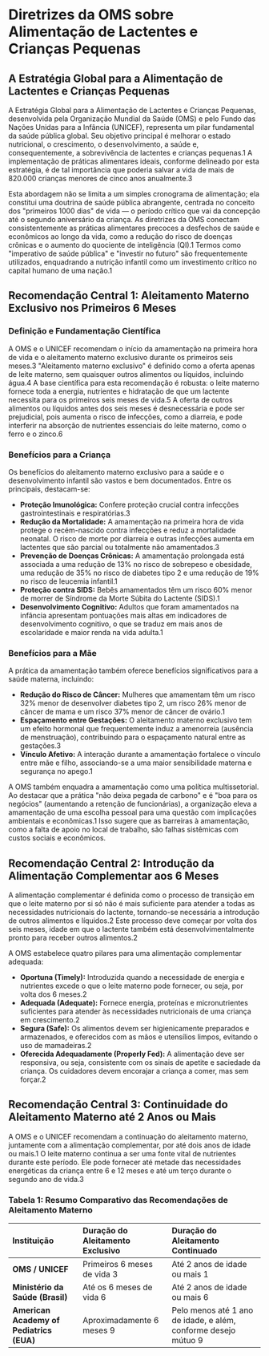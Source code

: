 # Diretrizes da OMS sobre Alimentação de Lactentes e Crianças Pequenas

## A Estratégia Global para a Alimentação de Lactentes e Crianças Pequenas
A Estratégia Global para a Alimentação de Lactentes e Crianças Pequenas, desenvolvida pela Organização Mundial da Saúde (OMS) e pelo Fundo das Nações Unidas para a Infância (UNICEF), representa um pilar fundamental da saúde pública global. Seu objetivo principal é melhorar o estado nutricional, o crescimento, o desenvolvimento, a saúde e, consequentemente, a sobrevivência de lactentes e crianças pequenas.1 A implementação de práticas alimentares ideais, conforme delineado por esta estratégia, é de tal importância que poderia salvar a vida de mais de 820.000 crianças menores de cinco anos anualmente.3

Esta abordagem não se limita a um simples cronograma de alimentação; ela constitui uma doutrina de saúde pública abrangente, centrada no conceito dos "primeiros 1000 dias" de vida — o período crítico que vai da concepção até o segundo aniversário da criança. As diretrizes da OMS conectam consistentemente as práticas alimentares precoces a desfechos de saúde e econômicos ao longo da vida, como a redução do risco de doenças crônicas e o aumento do quociente de inteligência (QI).1 Termos como "imperativo de saúde pública" e "investir no futuro" são frequentemente utilizados, enquadrando a nutrição infantil como um investimento crítico no capital humano de uma nação.1

## Recomendação Central 1: Aleitamento Materno Exclusivo nos Primeiros 6 Meses

### Definição e Fundamentação Científica
A OMS e o UNICEF recomendam o início da amamentação na primeira hora de vida e o aleitamento materno exclusivo durante os primeiros seis meses.3 "Aleitamento materno exclusivo" é definido como a oferta apenas de leite materno, sem quaisquer outros alimentos ou líquidos, incluindo água.4 A base científica para esta recomendação é robusta: o leite materno fornece toda a energia, nutrientes e hidratação de que um lactente necessita para os primeiros seis meses de vida.5 A oferta de outros alimentos ou líquidos antes dos seis meses é desnecessária e pode ser prejudicial, pois aumenta o risco de infecções, como a diarreia, e pode interferir na absorção de nutrientes essenciais do leite materno, como o ferro e o zinco.6

### Benefícios para a Criança
Os benefícios do aleitamento materno exclusivo para a saúde e o desenvolvimento infantil são vastos e bem documentados. Entre os principais, destacam-se:
- **Proteção Imunológica:** Confere proteção crucial contra infecções gastrointestinais e respiratórias.3
- **Redução da Mortalidade:** A amamentação na primeira hora de vida protege o recém-nascido contra infecções e reduz a mortalidade neonatal. O risco de morte por diarreia e outras infecções aumenta em lactentes que são parcial ou totalmente não amamentados.3
- **Prevenção de Doenças Crônicas:** A amamentação prolongada está associada a uma redução de 13% no risco de sobrepeso e obesidade, uma redução de 35% no risco de diabetes tipo 2 e uma redução de 19% no risco de leucemia infantil.1
- **Proteção contra SIDS:** Bebês amamentados têm um risco 60% menor de morrer de Síndrome da Morte Súbita do Lactente (SIDS).1
- **Desenvolvimento Cognitivo:** Adultos que foram amamentados na infância apresentam pontuações mais altas em indicadores de desenvolvimento cognitivo, o que se traduz em mais anos de escolaridade e maior renda na vida adulta.1

### Benefícios para a Mãe
A prática da amamentação também oferece benefícios significativos para a saúde materna, incluindo:
- **Redução do Risco de Câncer:** Mulheres que amamentam têm um risco 32% menor de desenvolver diabetes tipo 2, um risco 26% menor de câncer de mama e um risco 37% menor de câncer de ovário.1
- **Espaçamento entre Gestações:** O aleitamento materno exclusivo tem um efeito hormonal que frequentemente induz a amenorreia (ausência de menstruação), contribuindo para o espaçamento natural entre as gestações.3
- **Vínculo Afetivo:** A interação durante a amamentação fortalece o vínculo entre mãe e filho, associando-se a uma maior sensibilidade materna e segurança no apego.1

A OMS também enquadra a amamentação como uma política multissetorial. Ao destacar que a prática "não deixa pegada de carbono" e é "boa para os negócios" (aumentando a retenção de funcionárias), a organização eleva a amamentação de uma escolha pessoal para uma questão com implicações ambientais e econômicas.1 Isso sugere que as barreiras à amamentação, como a falta de apoio no local de trabalho, são falhas sistêmicas com custos sociais e econômicos.

## Recomendação Central 2: Introdução da Alimentação Complementar aos 6 Meses
A alimentação complementar é definida como o processo de transição em que o leite materno por si só não é mais suficiente para atender a todas as necessidades nutricionais do lactente, tornando-se necessária a introdução de outros alimentos e líquidos.2 Este processo deve começar por volta dos seis meses, idade em que o lactente também está desenvolvimentalmente pronto para receber outros alimentos.2

A OMS estabelece quatro pilares para uma alimentação complementar adequada:
- **Oportuna (Timely):** Introduzida quando a necessidade de energia e nutrientes excede o que o leite materno pode fornecer, ou seja, por volta dos 6 meses.2
- **Adequada (Adequate):** Fornece energia, proteínas e micronutrientes suficientes para atender às necessidades nutricionais de uma criança em crescimento.2
- **Segura (Safe):** Os alimentos devem ser higienicamente preparados e armazenados, e oferecidos com as mãos e utensílios limpos, evitando o uso de mamadeiras.2
- **Oferecida Adequadamente (Properly Fed):** A alimentação deve ser responsiva, ou seja, consistente com os sinais de apetite e saciedade da criança. Os cuidadores devem encorajar a criança a comer, mas sem forçar.2

## Recomendação Central 3: Continuidade do Aleitamento Materno até 2 Anos ou Mais
A OMS e o UNICEF recomendam a continuação do aleitamento materno, juntamente com a alimentação complementar, por até dois anos de idade ou mais.1 O leite materno continua a ser uma fonte vital de nutrientes durante este período. Ele pode fornecer até metade das necessidades energéticas da criança entre 6 e 12 meses e até um terço durante o segundo ano de vida.3

### Tabela 1: Resumo Comparativo das Recomendações de Aleitamento Materno
| Instituição | Duração do Aleitamento Exclusivo | Duração do Aleitamento Continuado |
| :--- | :--- | :--- |
| **OMS / UNICEF** | Primeiros 6 meses de vida 3 | Até 2 anos de idade ou mais 1 |
| **Ministério da Saúde (Brasil)** | Até os 6 meses de vida 6 | Até 2 anos de idade ou mais 6 |
| **American Academy of Pediatrics (EUA)** | Aproximadamente 6 meses 9 | Pelo menos até 1 ano de idade, e além, conforme desejo mútuo 9 |